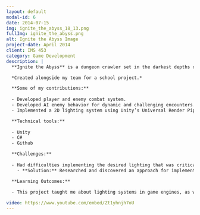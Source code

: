 ```yaml
---
layout: default
modal-id: 6
date: 2014-07-15
img: ignite_the_abyss_18_13.png
fullImg: ignite_the_abyss.png
alt: Ignite the Abyss Image
project-date: April 2014
client: IMS 453
category: Game Development
description: |
  **Ignite the Abyss** is a dungeon crawler set in the darkest depths of the ocean. Utilize your magical light to survive and navigate while fending off or sneaking past enemies in your quest to find the source of the great infection.

  *Created alongside my team for a school project.*

  **Some of my contributions:**
  
  - Developed player and enemy combat system.
  - Developed AI enemy behavior for dynamic and challenging encounters.
  - Implemented a 2D lighting system using Unity’s Universal Render Pipeline to create an eerie, immersive atmosphere.

  **Technical tools:**
  
  - Unity
  - C#
  - Github

  **Challenges:**
  
  - Had difficulties implementing the desired lighting that was critical to the game.
    - **Solution:** Researched and discovered an approach for implementation involving Unity’s Universal Render Pipeline. Using this, I was able to achieve the desired look for the game’s lighting.

  **Learning Outcomes:**
  
  - This project taught me about lighting systems in game engines, as well as helped me improve my communication skills within an interdisciplinary team.

video: https://www.youtube.com/embed/Zt1yhnjh7oU
---
```

